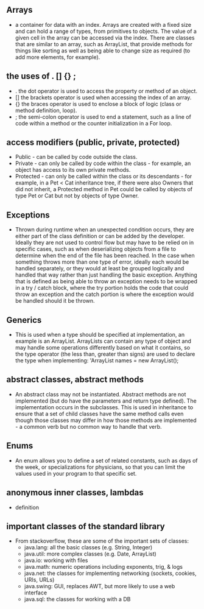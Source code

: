 ## Arrays
- a container for data with an index.  Arrays are created with a fixed size and can hold a range of types, from primitives to objects.  The value of a given cell in the array can be accessed via the index.  There are classes that are similar to an array, such as ArrayList, that provide methods for things like sorting as well as being able to change size as required (to add more elements, for example).
## the uses of . [] {} ;
- . the dot operator is used to access the property or method of an object.
- [] the brackets operator is used when accessing the index of an array.
- {} the braces operator is used to enclose a block of logic (class or method definition, loop).
- ; the semi-colon operator is used to end a statement, such as a line of code within a method or the counter initialization in a For loop.
## access modifiers (public, private, protected)
- Public - can be called by code outside the class.
- Private - can only be called by code within the class - for example, an object has access to its own private methods.
- Protected - can only be called within the class or its descendants - for example, in a Pet < Cat inheritance tree, if there were also Owners that did not inherit, a Protected method in Pet could be called by objects of type Pet or Cat but not by objects of type Owner.
## Exceptions
- Thrown during runtime when an unexpected condition occurs, they are either part of the class definition or can be added by the developer.  Ideally they are not used to control flow but may have to be relied on in specific cases, such as when deserializing objects from a file to determine when the end of the file has been reached.  In the case when something throws more than one type of error, ideally each would be handled separately, or they would at least be grouped logically and handled that way rather than just handling the basic exception.  Anything that is defined as being able to throw an exception needs to be wrapped in a try / catch block, where the try portion holds the code that could throw an exception and the catch portion is where the exception would be handled should it be thrown.
## Generics
- This is used when a type should be specified at implementation, an example is an ArrayList.  ArrayLists can contain any type of object and may handle some operations differently based on what it contains, so the type operator (the less than, greater than signs) are used to declare the type when implementing:
'ArrayList<String> names = new ArrayList<String>();
## abstract classes, abstract methods
- An abstract class may not be instantiated.  Abstract methods are not implemented (but do have the parameters and return type defined).  The implementation occurs in the subclasses.  This is used in inheritance to ensure that a set of child classes have the same method calls even though those classes may differ in how those methods are implemented - a common verb but no common way to handle that verb.
## Enums
- An enum allows you to define a set of related constants, such as days of the week, or specializations for physicians, so that you can limit the values used in your program to that specific set.
## anonymous inner classes, lambdas
- definition
## important classes of the standard library
- From stackoverflow, these are some of the important sets of classes:
    - java.lang:  all the basic classes (e.g. String, Integer)
    - java.util:  more complex classes (e.g. Date, ArrayList)
    - java.io:  working with files
    - java.math:  numeric operations including exponents, trig, & logs
    - java.net:  the classes for implementing networking (sockets, cookies, URIs, URLs)
    - java.swing:  GUI, replaces AWT, but more likely to use a web interface
    - java.sql:  the classes for working with a DB
